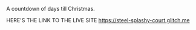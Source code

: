 A countdown of days till Christmas.

HERE'S THE LINK TO THE LIVE SITE https://steel-splashy-court.glitch.me
